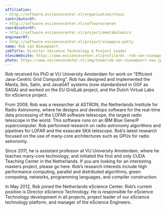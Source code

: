 ```yaml
---
affiliation:
- http://software.esciencecenter.nl/organization/nlesc
contributorOf:
- http://software.esciencecenter.nl/software/xenon
coordinatorOf:
- http://software.esciencecenter.nl/project/emetabolomics
engineerOf:
- http://software.esciencecenter.nl/project/viaappia-patty
name: Rob van Nieuwpoort
jobTitle: Director eScience Technology & Project Leader
nlescWebsite: https://www.esciencecenter.nl/profile/dr.-rob-van-nieuwpoort
photo: https://www.esciencecenter.nl/img/team/rob-van-nieuwpoort-new.jpg
---
```

Rob received his PhD at VU University Amsterdam for work on "Efficient Java-Centric Grid Computing". Rob has designed and implemented the Manta, Ibis, Satin, and JavaGAT systems (now standardized in OGF as SAGA) and worked on the EU GridLab project, and the Dutch Virtual Labs for eScience project.

From 2009, Rob was a researcher at ASTRON, the Netherlands Institute for Radio Astronomy, where he designs and develops software for the real-time data processing of the LOFAR software telescope, the largest radio telescope in the world. This software runs on an IBM Blue Gene/P supercomputer. Rob performed research on radio astronomy algorithms and pipelines for LOFAR and the exascale SKA telescope. Rob’s latest research focused on the use of many-core architectures such as GPUs for radio astronomy.

Since 2011, he is assistant professor at VU University Amsterdam, where he teaches many-core technology, and initiated the first and only CUDA Teaching Center in the Netherlands. If you are looking for an interesting masters project, please go here. Rob’s research interests include high performance computing, parallel and distributed algorithms, green computing, networks, programming languages, and compiler construction.

In May 2012, Rob joined the Netherlands eScience Center. Rob’s current position is Director eScience Technology. He is responsible for eScience Technology development in all projects, project leader of our eScience technology platform, and manager of the eScience Engineers.


